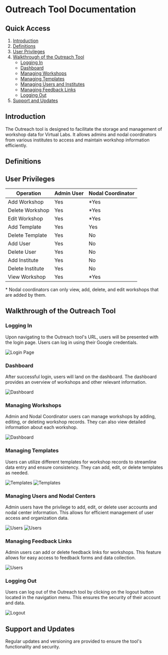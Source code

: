 # Outreach Tool Documentation

## Quick Access

1. [Introduction](#introduction)
2. [Definitions](#definitions)
3. [User Privileges](#user-privileges)
4. [Walkthrough of the Outreach Tool](#walkthrough-of-the-outreach-tool)
   - [Logging In](#logging-in)
   - [Dashboard](#dashboard)
   - [Managing Workshops](#managing-workshops)
   - [Managing Templates](#managing-templates)
   - [Managing Users and Institutes](#managing-users-and-institutes)
   - [Managing Feedback Links](#managing-feedback-links)
   - [Logging Out](#logging-out)
5. [Support and Updates](#support-and-updates)

## Introduction

The Outreach tool is designed to facilitate the storage and management of workshop data for Virtual Labs. It allows admins and nodal coordinators from various institutes to access and maintain workshop information efficiently.

## Definitions

## User Privileges

| Operation        | Admin User | Nodal Coordinator |
| ---------------- | ---------- | ----------------- |
| Add Workshop     | Yes        | \*Yes             |
| Delete Workshop  | Yes        | \*Yes             |
| Edit Workshop    | Yes        | \*Yes             |
| Add Template     | Yes        | Yes               |
| Delete Template  | Yes        | No                |
| Add User         | Yes        | No                |
| Delete User      | Yes        | No                |
| Add Institute    | Yes        | No                |
| Delete Institute | Yes        | No                |
| View Workshop    | Yes        | \*Yes             |

\* Nodal coordinators can only view, add, delete, and edit workshops that are added by them.

## Walkthrough of the Outreach Tool

### Logging In

Upon navigating to the Outreach tool's URL, users will be presented with the login page. Users can log in using their Google credentials.

![Login Page](./img/login.png)

### Dashboard

After successful login, users will land on the dashboard. The dashboard provides an overview of workshops and other relevant information.

![Dashboard](./img/dash.png)

### Managing Workshops

Admin and Nodal Coordinator users can manage workshops by adding, editing, or deleting workshop records. They can also view detailed information about each workshop.

![Dashboard](./img/dash.png)

### Managing Templates

Users can utilize different templates for workshop records to streamline data entry and ensure consistency. They can add, edit, or delete templates as needed.

![Templates](./img/pagebox.png)
![Templates](./img/template.png)

### Managing Users and Nodal Centers

Admin users have the privilege to add, edit, or delete user accounts and nodal center information. This allows for efficient management of user access and organization data.

![Users](./img/ins.png)
![Users](./img/user.png)

### Managing Feedback Links

Admin users can add or delete feedback links for workshops. This feature allows for easy access to feedback forms and data collection.

![Users](./img/fl.png)

### Logging Out

Users can log out of the Outreach tool by clicking on the logout button located in the navigation menu. This ensures the security of their account and data.

![Logout](./img/dash.png)

## Support and Updates

Regular updates and versioning are provided to ensure the tool's functionality and security.
